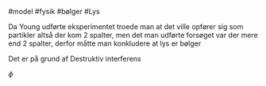 #model #fysik #bølger #Lys 

Da Young udførte eksperimentet  troede man at det ville opfører sig som partikler altså der kom 2 spalter, men det man udførte forsøget var der mere end 2 spalter, derfor måtte man konkludere at lys er bølger

Det er på grund af Destruktiv interferens 

$\phi$